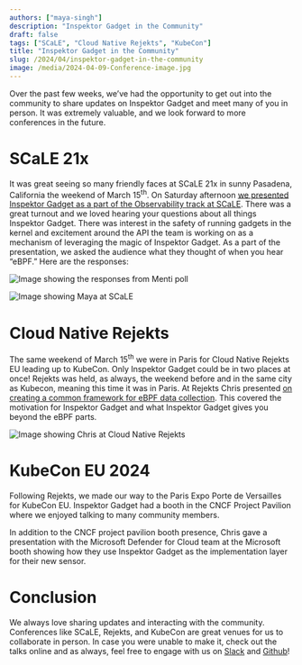 ```yaml
---
authors: ["maya-singh"]
description: "Inspektor Gadget in the Community"
draft: false
tags: ["SCaLE", "Cloud Native Rejekts", "KubeCon"]
title: "Inspektor Gadget in the Community"
slug: /2024/04/inspektor-gadget-in-the-community
image: /media/2024-04-09-Conference-image.jpg
---
```


Over the past few weeks, we’ve had the opportunity to get out into the community to share updates on Inspektor Gadget and meet many of you in person\. It was extremely valuable, and we look forward to more conferences in the future\.

# SCaLE 21x

It was great seeing so many friendly faces at SCaLE 21x in sunny Pasadena, California the weekend of March 15<sup>th</sup>\. On Saturday afternoon [we presented Inspektor Gadget as a part of the Observability track at SCaLE](https://www.youtube.com/watch?v=o7xv1BsQDhc)\. There was a great turnout and we loved hearing your questions about all things Inspektor Gadget\. There was interest in the safety of running gadgets in the kernel and excitement around the API the team is working on as a mechanism of leveraging the magic of Inspektor Gadget\. As a part of the presentation, we asked the audience what they thought of when you hear “eBPF\.” Here are the responses:

![Image showing the responses from Menti poll](/media/SCaLE-Menti-Responses.jpg)

![Image showing Maya at SCaLE](/media/MayaatScaleMenti.jpg)

# Cloud Native Rejekts

The same weekend of March 15<sup>th</sup> we were in Paris for Cloud Native Rejekts EU leading up to KubeCon. Only Inspektor Gadget could be in two places at once\! Rejekts was held, as always, the weekend before and in the same city as Kubecon, meaning this time it was in Paris\. At Rejekts Chris presented [on creating a common framework for eBPF data collection](https://www.youtube.com/watch?v=QOj8IIPYISU)\. This covered the motivation for Inspektor Gadget and what Inspektor Gadget gives you beyond the eBPF parts\.

![Image showing Chris at Cloud Native Rejekts](/media/Chris-at-Rejekts-EU-24.jpg)

# KubeCon EU 2024

Following Rejekts, we made our way to the Paris Expo Porte de Versailles for KubeCon EU. Inspektor Gadget had a booth in the CNCF Project Pavilion where we enjoyed talking to many community members\.

In addition to the CNCF project pavilion booth presence, Chris gave a presentation with the Microsoft Defender for Cloud team at the Microsoft booth showing how they use Inspektor Gadget as the implementation layer for their new sensor\.

# Conclusion

We always love sharing updates and interacting with the community\. Conferences like SCaLE, Rejekts, and KubeCon are great venues for us to collaborate in person\. In case you were unable to make it, check out the talks online and as always, feel free to engage with us on [Slack](https://kubernetes.slack.com/archives/CSYL75LF6) and [Github](https://github.com/inspektor-gadget)\!
